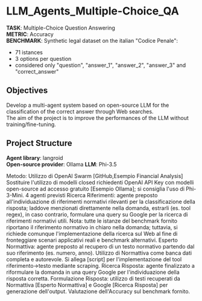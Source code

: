 # LLM_Agents_Multiple-Choice_QA
**TASK**: Multiple-Choice Question Answering <br>
**METRIC**: Accuracy <br>
**BENCHMARK**: Synthetic legal dataset on the italian "Codice Penale":
 * 71 istances
 * 3 options per question
 * considered only "question", "answer_1", "answer_2", "answer_3" and "correct_answer"

## Objectives
Develop a multi-agent system based on open-source LLM for the classification of the correct answer through Web searches. <br>
The aim of the project is to improve the performances of the LLM without training/fine-tuning.

## Project Structure
**Agent library**: langroid <br>
**Open-source provider**: Ollama
**LLM**: Phi-3.5


Metodo:
Utilizzo di OpenAI Swarm [GitHub,Esempio Financial Analysis]
Sostituire l'utilizzo di modelli closed richiedenti OpenAI API Key con modelli open-source ad accesso gratuito [Esempio Ollama]; si consiglia l'uso di Phi-3-Mini.
4 agenti previsti
Ricerca Riferimenti: agente preposto all'individuazione di riferimenti normativi rilevanti per la classificazione della risposta; laddove menzionati direttamente nella domanda, estrarli (es. tool regex), in caso contrario, formulare una query su Google per la ricerca di riferimenti normativi utili.
Nota: tutte le istanze del benchmark fornito riportano il riferimento normativo in chiaro nella domanda; tuttavia, si richiede comunque l'implementazione della ricerca sul Web al fine di fronteggiare scenari applicativi reali e benchmark alternativi.
Esperto Normattiva: agente preposto al recupero di un testo normativo partendo dal suo riferimento (es. numero, anno).
Utilizzo di Normattiva come banca dati completa e autorevole.
Si allega [script] per l'implementazione del tool riferimento→testo mediante scraping.
Ricerca Risposta: agente finalizzato a riformulare la domanda in una query Google per l'individuazione della risposta corretta.
Formulazione Risposta: utilizzo di testi recuperati da Normattiva [Esperto Normattiva] e Google [Ricerca Risposta] per generazione dell'output.
Valutazione dell'Accuracy sul benchmark fornito.
